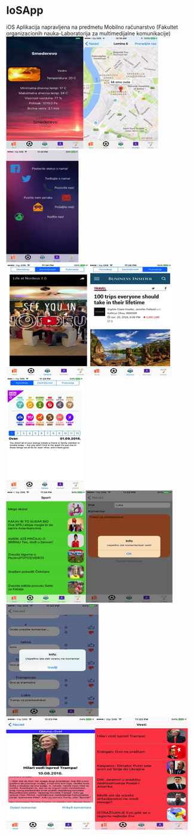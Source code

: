 # IoSApp
iOS Aplikacija napravljena na predmetu Mobilno računarstvo (Fakultet organizacionih nauka-Laboratorija za multimedijalne komunikacije)<br/>
<img src="1.png" height=300px/><img src="2.png" height=300px/><img src="3.png" height=300px/><br/>
<img src="4.png" height=300px/><img src="5.png" height=300px/><img src="6.png" height=300px/><br/>
<img src="7.png" height=300px/><img src="8.png" height=300px/><img src="9.png" height=300px/><br/>
<img src="10.png" height=300px/><img src="11.png" height=300px/>
